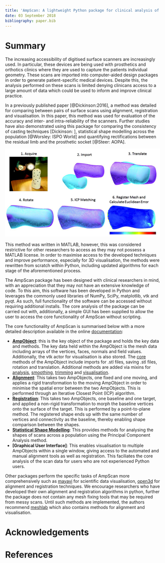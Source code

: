 ```yaml
---
title: 'AmpScan: A lightweight Python package for clinical analysis of prosthetics and orthotics'
date: 03 September 2018
bibliography: paper.bib
---
```

# Summary

The increasing accessibility of digitised surface scanners are increasingly used. In particular, these devices are being used with prosthetics and orthotics clinics where they are used to capture the patients individual geometry. These scans are imported into computer-aided design packages in order to generate patient-specific medical devices. Despite this, the analysis performed on these scans is limited denying clinicans access to a large amount of data which could be used to inform and improve clinical practice. 

In a previously published paper [@Dickinson:2016], a method was detailed for comparing between pairs of surface scans using alignment, registration and visualisation. In this paper, this method was used for evaluation of the accuracy and inter- and intra-reliability of the scanners. Further studies have also demonstrated using this package for comparing the consistency of casting techniques [Dickinson: ], statistical shape modelling across the population [@Worsley: ISPO World] and quantifying rectifications between the residual limb and the prosthetic socket [@Steer: AOPA]. 

![A Graphical summary of the AmpScan process](AmpScan_Overview.png)

This method was written in MATLAB, however, this was considered restrictive for other researchers to access as they may not possess a MATLAB license.  In order to maximise access to the developed techniques and improve performance, especially for 3D visualisation, the methods were rewritten from scratch within Python, including updated algorithms for each stage of the aforementioned process. 

The AmpScan package has been designed with clinical researchers in mind, with an appreciation that they may not have an extensive knowledge of code. To this aim, this software has been developed in Python and leverages the commonly used libraries of NumPy, SciPy, matplotlib, vtk and pyqt. As such, full functionality of the software can be accessed without requiring additional installs. The core analysis of the package can be carried out with, additionally, a simple GUI has been supplied to allow the user to access the core functionality of AmpScan without scripting.  

The core functionality of AmpScan is summarised below with a more detailed description available in the online [documentation](https://ampscan.readthedocs.io/en/latest/):
- **[AmpObject](https://ampscan.readthedocs.io/en/latest/source/AmpScan.html#AmpScan.core.AmpObject)**: this is the key object of the package and holds the key data and methods. The key data held within the AmpObject is the mesh data including arrays of the vertices, faces, normals and field values. Additionally, the vtk actor for visualisation is also stored. The [core](https://ampscan.readthedocs.io/en/latest/source/core.html) methods of the AmpObject include imports for .stl files, saving .stl files, rotation and translation. Additional methods are added via mixins for [analysis](https://ampscan.readthedocs.io/en/latest/source/analyse.html), [smoothing](https://ampscan.readthedocs.io/en/latest/source/smooth.html), [trimming](https://ampscan.readthedocs.io/en/latest/source/trim.html) and [visualisation](https://ampscan.readthedocs.io/en/latest/source/ampVis.html). 
- **[Alignment](https://ampscan.readthedocs.io/en/latest/source/align.html)**: This takes two AmpObjects, one fixed and one moving, and applies a rigid transformation to the moving AmpObject in order to minimise the spatial error between the two AmpObjects. This is performed through an Iterative Closest Point (ICP) algorithm.
- **[Registration](https://ampscan.readthedocs.io/en/latest/source/registration.html)**: This takes two AmpObjects, one baseline and one target, and applied a non-rigid transformation to morph the baseline vertices onto the surface of the target. This is performed by a point-to-plane method. The registered shape ends up with the same number of vertices and connectivity as the baseline, thereby enabling shape comparison between the shapes.
- **[Statistical Shape Modelling](https://ampscan.readthedocs.io/en/latest/source/ssm.html)**: This provides methods for analysing the shapes of scans across a population using the Principal Component Analysis method. 
- **[Graphical User Interface]**: This enables visualisation to multiple AmpObjects within a single window, giving access to the automated and manual alignment tools as well as registration. This faciliates the core analysis of the scan data for users who are not experienced Python users. 

Other packages perform the specific tasks of AmpScan more comprehensively such as [mayavi](https://docs.enthought.com/mayavi/mayavi/index.html) for scientific data visualisation, [open3d](http://www.open3d.org/docs/getting_started.html) for alignment and registration techniques. We encourage researchers who have developed their own alignment and registration algorithms in python, further the package does not contain any mesh fixing tools that may be required from messy scans. Until such methods are implemented, the authors recommend [meshlab](http://www.meshlab.net/) which also contains methods for alignment and visualisation.

# Acknowledgements 


# References